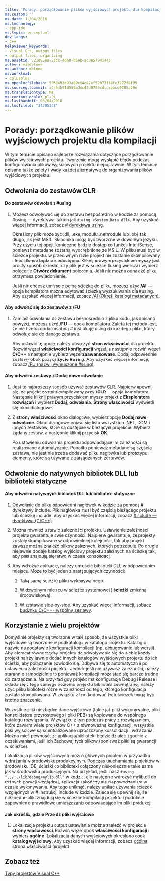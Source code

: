 ```yaml
---
title: 'Porady: porządkowanie plików wyjściowych projektu dla kompilacji | Dokumentacja firmy Microsoft'
ms.custom: ''
ms.date: 11/04/2016
ms.technology:
- cpp-ide
ms.topic: conceptual
dev_langs:
- C++
helpviewer_keywords:
- Visual C++, output files
- output files, organizing
ms.assetid: 521d95ea-2dcc-4da0-b5eb-ac3e57941446
author: mikeblome
ms.author: mblome
ms.workload:
- cplusplus
ms.openlocfilehash: 5058493e93a89e64c87ef52b73ff8fe3272f8f99
ms.sourcegitcommit: a4454b91d556a3dc43d8755cdcdeabcc9285a20e
ms.translationtype: MT
ms.contentlocale: pl-PL
ms.lasthandoff: 06/04/2018
ms.locfileid: "34705348"
---
```

# <a name="how-to-organize-project-output-files-for-builds"></a>Porady: porządkowanie plików wyjściowych projektu dla kompilacji
W tym temacie opisano najlepsze rozwiązania dotyczące porządkowanie plików wyjściowych projektu. Tworzenie mogą wystąpić błędy podczas konfigurowania plików wyjściowych projektu niepoprawnie. W tym temacie opisano także zalety i wady każdej alternatywę do organizowania plików wyjściowych projektu.  
  
## <a name="referencing-clr-assemblies"></a>Odwołania do zestawów CLR  
  
#### <a name="to-reference-assemblies-with-using"></a>Do zestawów odwołań z #using  
  
1.  Możesz odwoływać się do zestawu bezpośrednio w kodzie za pomocą #using — dyrektywa, takich jak `#using <System.Data.dll>`. Aby uzyskać więcej informacji, zobacz [# dyrektywa using](../preprocessor/hash-using-directive-cpp.md).  
  
     Określony plik może być .dll, .exe, modułu .netmodule lub .obj, tak długo, jak jest MSIL. Składnika mogą być tworzone w dowolnym języku. Przy użyciu tej opcji, konieczne będzie dostęp do funkcji IntelliSense, ponieważ metadane zostaną wyodrębnione ze MSIL. W pliku musi być w ścieżce projektu. w przeciwnym razie projekt nie zostanie skompilowany i IntelliSense będzie niedostępna. Kliknij prawym przyciskiem myszy jest prosty sposób określić, czy plik jest w ścieżce #using wiersza i wybierz polecenie **Otwórz dokument** polecenia. Jeśli nie można odnaleźć pliku, otrzymasz powiadomienie.  
  
     Jeśli nie chcesz umieścić pełną ścieżkę do pliku, możesz użyć **/AI** — opcja kompilatora można edytować ścieżkę wyszukiwania dla #using. Aby uzyskać więcej informacji, zobacz [/AI (Określ katalogi metadanych)](../build/reference/ai-specify-metadata-directories.md).  
  
#### <a name="to-reference-assemblies-with-fu"></a>Aby odwołać się do zestawów z /FU  
  
1.  Zamiast odwołania do zestawu bezpośrednio z pliku kodu, jak opisano powyżej, możesz użyć **/FU** — opcja kompilatora. Zaletą tej metody jest, że nie trzeba dodać osobną # instrukcję using do każdego pliku, który odwołuje się do danego zestawu.  
  
     Aby ustawić tę opcję, należy otworzyć **stron właściwości** dla projektu. Rozwiń węzeł **właściwości konfiguracji** węzeł, a następnie rozwiń węzeł **C/C++** a następnie wybierz węzeł **zaawansowane**. Dodaj odpowiednie zestawy obok pozycji **życie #using**. Aby uzyskać więcej informacji, zobacz [/FU (nazwij wymuszone #using)](../build/reference/fu-name-forced-hash-using-file.md).  
  
#### <a name="to-reference-assemblies-with-add-new-reference"></a>Aby odwołać zestawy z Dodaj nowe odwołanie  
  
1.  Jest to najprostszy sposób używać zestawów CLR. Najpierw upewnij się, że projekt został skompilowany przy **/CLR** — opcja kompilatora. Następnie kliknij prawym przyciskiem myszy projekt z **Eksploratora rozwiązań** i wybierz **Dodaj**, **odwołania**. **Strony właściwości** wyświetli się okno dialogowe.  
  
2.  Z **strony właściwości** okno dialogowe, wybierz opcję **Dodaj nowe odwołanie**. Okno dialogowe pojawi się lista wszystkich .NET, COM i innych zestawów, które są dostępne w bieżącym projekcie. Wybierz żądany zestaw, a następnie kliknij przycisk **OK**.  
  
     Po ustawieniu odwołania projektu odpowiadające im zależności są realizowane automatycznie. Ponadto ponieważ metadane są częścią zestawu, nie jest nie trzeba dodawać pliku nagłówka lub prototypu elementy, które są używane z zarządzanych zestawów.  
  
## <a name="referencing-native-dlls-or-static-libraries"></a>Odwołanie do natywnych bibliotek DLL lub biblioteki statyczne  
  
#### <a name="to-reference-native-dlls-or-static-libraries"></a>Aby odwołać natywnych bibliotek DLL lub biblioteki statyczne  
  
1.  Odwołanie do pliku odpowiedni nagłówek w kodzie za pomocą # dyrektywy include. Plik nagłówka musi być częścią bieżącego projektu lub ścieżkę include. Aby uzyskać więcej informacji, zobacz [#include — dyrektywa (C/C++)](../preprocessor/hash-include-directive-c-cpp.md).  
  
2.  Można również ustawić zależności projektu. Ustawienie zależności projektu gwarantuje dwie czynności. Najpierw gwarantuje, że projekty zostały skompilowane w odpowiedniej kolejności, tak aby projekt zawsze można znaleźć plików zależnych, których potrzebuje. Po drugie niejawnie dodaje katalog wyjściowy projektu zależnych na ścieżkę tak, aby pliki znajdują się łatwo w czasie konsolidacji.  
  
3.  Aby wdrożyć aplikację, należy umieścić biblioteki DLL w odpowiednim miejscu. Może to być jeden z następujących czynności:  
  
    1.  Taką samą ścieżkę pliku wykonywalnego.  
  
    2.  W dowolnym miejscu w ścieżce systemowej ( **ścieżki** zmienną środowiskową).  
  
    3.  W zestawie side-by-side. Aby uzyskać więcej informacji, zobacz [budynku C/C++--wspólny zestawy](../build/building-c-cpp-side-by-side-assemblies.md).  
  
## <a name="working-with-multiple-projects"></a>Korzystanie z wielu projektów  
 Domyślnie projekty są tworzone w taki sposób, że wszystkie pliki wyjściowe są tworzone w podkatalogu w katalogu projektu. Katalog o nazwie na podstawie konfiguracji kompilacji (np. debugowanie lub wersji). Aby element równorzędny projekty do odwoływania się do siebie każdy projekt należy jawnie dodać innych katalogów wyjściowych projektu do ich ścieżki, aby połączenie powiodło się. Odbywa się to automatycznie po ustawieniu zależności projektu. Jednak jeśli nie używasz zależności, należy starannie samodzielnie to ponieważ kompilacji może stać się bardzo trudne do zarządzania. Na przykład gdy projekt ma konfiguracje Debug i Release i składa się z tego samego poziomu projektu biblioteki zewnętrznej, należy użyć pliku biblioteki różne w zależności od tego, którego konfiguracja została skompilowana. W związku z tym kodować tych ścieżek mogą być istotne znaczenie.  
  
 Wszystkie pliki niezbędne dane wyjściowe (takie jak pliki wykonywalne, pliki konsolidatora przyrostowego i pliki PDB) są kopiowane do wspólnego katalogu rozwiązania. W związku z tym podczas pracy z rozwiązaniem, które zawiera wiele projektów C++ z równoważną konfiguracji, wszystkie pliki wyjściowe są scentralizowane uproszczony konsolidacji i wdrażania. Można mieć pewność, że aplikacja/biblioteki będzie działać zgodnie z oczekiwaniami, jeśli ich Zachowaj tych plików (ponieważ pliki są gwarancji w ścieżce).  
  
 Lokalizacja plików wyjściowych można głównych problem w przypadku wdrażania w środowisku produkcyjnym. Podczas uruchamiania projektów w środowisku IDE, ścieżki do biblioteki dołączony niekoniecznie takie same jak w środowisku produkcyjnym. Na przykład, jeśli masz `#using "../../lib/debug/mylib.dll"` w kodzie, ale następnie wdrożyć mylib.dll do różnych pozycji względnej, aplikacja zakończy się niepowodzeniem w czasie wykonywania. Aby tego uniknąć, należy unikać używania ścieżek względnych w # instrukcji include w kodzie. Zaleca się upewnij się, że niezbędne pliki znajdują się w ścieżce kompilacji projektu i podobnie zapewnienie prawidłowo umieszczanie odpowiadające im pliki produkcji.  
  
#### <a name="how-to-specify-where-output-files-go"></a>Jak określić, gdzie Przejdź pliki wyjściowe  
  
1.  Lokalizacja projektu output ustawienia można znaleźć w projekcie **strony właściwości**. Rozwiń węzeł obok **właściwości konfiguracji** i wybierz **ogólne**. Lokalizacja danych wyjściowych określono obok **katalog wyjściowy**. Aby uzyskać więcej informacji, zobacz [ogólna strona właściwości (projekt)](../ide/general-property-page-project.md).  
  
## <a name="see-also"></a>Zobacz też  
 [Typy projektów Visual C++](../ide/visual-cpp-project-types.md)